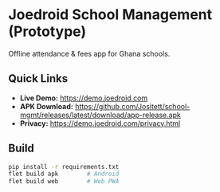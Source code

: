 # Joedroid School Management (Prototype)
Offline attendance & fees app for Ghana schools.

## Quick Links
- **Live Demo:** https://demo.joedroid.com
- **APK Download:** https://github.com/Jositett/school-mgmt/releases/latest/download/app-release.apk
- **Privacy:** https://demo.joedroid.com/privacy.html

## Build
```bash
pip install -r requirements.txt
flet build apk        # Android
flet build web        # Web PWA
